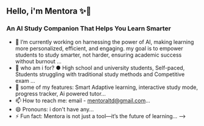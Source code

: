 ## Hello, i'm Mentora ✨👋

### An AI Study Companion That Helps You Learn Smarter

- 🔭 I’m currently working on harnessing the power of AI, making learning more personalized, efficient, and engaging. my goal is to empower students to study smarter, not harder, ensuring academic success without burnout ...
- 🌱 who am i for? ●	High school and university students, Self-paced,	Students struggling with traditional study methods and Competitive exam ...
- 💬 some of my features: Smart Adaptive learning, interactive study mode, progress tracker, Ai powered tutor...
- 📫 How to reach me: email - mentoraltd@gmail.com...
- 😄 Pronouns: i don't have any...
- ⚡ Fun fact: Mentora is not just a tool—it’s the future of learning...
-->
